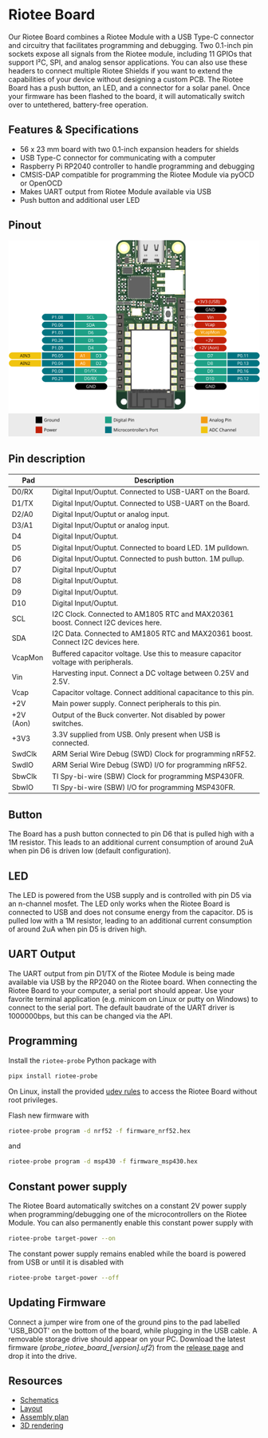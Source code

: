 # Riotee Board


Our Riotee Board combines a Riotee Module with a USB Type-C connector and circuitry that facilitates programming and debugging. Two 0.1-inch pin sockets expose all signals from the Riotee module, including 11 GPIOs that support I²C, SPI, and analog sensor applications. You can also use these headers to connect multiple Riotee Shields if you want to extend the capabilities of your device without designing a custom PCB. The Riotee Board has a push button, an LED, and a connector for a solar panel. Once your firmware has been flashed to the board, it will automatically switch over to untethered, battery-free operation.

## Features & Specifications

- 56 x 23 mm board with two 0.1-inch expansion headers for shields
- USB Type-C connector for communicating with a computer
- Raspberry Pi RP2040 controller to handle programming and debugging 
- CMSIS-DAP compatible for programming the Riotee Module via pyOCD or OpenOCD
- Makes UART output from Riotee Module available via USB
- Push button and additional user LED

## Pinout

![Board Pinout](./img/riotee-board-pinout.svg)

## Pin description


| Pad        | Description                                                                         |
|------------|-------------------------------------------------------------------------------------|
| D0/RX      | Digital Input/Ouptut. Connected to USB-UART on the Board.                           |
| D1/TX      | Digital Input/Ouptut. Connected to USB-UART on the Board.                           |
| D2/A0      | Digital Input/Ouptut or analog input.                                               |
| D3/A1      | Digital Input/Ouptut or analog input.                                               |
| D4         | Digital Input/Ouptut.                                                               |
| D5         | Digital Input/Ouptut. Connected to board LED. 1M pulldown.                          |
| D6         | Digital Input/Ouptut. Connected to push button. 1M pullup.                          |
| D7         | Digital Input/Ouptut                                                                |
| D8         | Digital Input/Ouptut.                                                               |
| D9         | Digital Input/Ouptut.                                                               |
| D10        | Digital Input/Ouptut.                                                               |
| SCL        | I2C Clock. Connected to AM1805 RTC and MAX20361 boost. Connect I2C devices here.    |
| SDA        | I2C Data. Connected to AM1805 RTC and MAX20361 boost. Connect I2C devices here.     |
| VcapMon    | Buffered capacitor voltage. Use this to measure capacitor voltage with peripherals. |
| Vin        | Harvesting input. Connect a DC voltage between 0.25V and 2.5V.                      |
| Vcap       | Capacitor voltage. Connect additional capacitance to this pin.                      |
| +2V        | Main power supply. Connect peripherals to this pin.                                 |
| +2V (Aon)  | Output of the Buck converter. Not disabled by power switches.                       |
| +3V3       | 3.3V supplied from USB. Only present when USB is connected.                         |
| SwdClk     | ARM Serial Wire Debug (SWD) Clock for programming nRF52.                            |
| SwdIO      | ARM Serial Wire Debug (SWD) I/O for programming nRF52.                              |
| SbwClk     | TI Spy-bi-wire (SBW) Clock for programming MSP430FR.                                |
| SbwIO      | TI Spy-bi-wire (SBW) I/O for programming MSP430FR.                                  |

## Button

The Board has a push button connected to pin D6 that is pulled high with a 1M resistor.
This leads to an additional current consumption of around 2uA when pin D6 is driven low (default configuration).

## LED

The LED is powered from the USB supply and is controlled with pin D5 via an n-channel mosfet.
The LED only works when the Riotee Board is connected to USB and does not consume energy from the capacitor.
D5 is pulled low with a 1M resistor, leading to an additional current consumption of around 2uA when pin D5 is driven high.

## UART Output

The UART output from pin D1/TX of the Riotee Module is being made available via USB by the RP2040 on the Riotee board.
When connecting the Riotee Board to your computer, a serial port should appear.
Use your favorite terminal application (e.g. minicom on Linux or putty on Windows) to connect to the serial port.
The default baudrate of the UART driver is 1000000bps, but this can be changed via the API.

## Programming

Install the `riotee-probe` Python package with

```bash
pipx install riotee-probe
```

On Linux, install the provided [udev rules](https://github.com/NessieCircuits/Riotee_ProbeSoftware#udev-rules-(linux)) to access the Riotee Board without root privileges.

Flash new firmware with

```bash
riotee-probe program -d nrf52 -f firmware_nrf52.hex
```

and 

```bash
riotee-probe program -d msp430 -f firmware_msp430.hex
```

## Constant power supply

The Riotee Board automatically switches on a constant 2V power supply when programming/debugging one of the microcontrollers on the Riotee Module.
You can also permanently enable this constant power supply with

```bash
riotee-probe target-power --on
```

The constant power supply remains enabled while the board is powered from USB or until it is disabled with

```bash
riotee-probe target-power --off
```

## Updating Firmware

Connect a jumper wire from one of the ground pins to the pad labelled 'USB_BOOT' on the bottom of the board, while plugging in the USB cable.
A removable storage drive should appear on your PC.
Download the latest firmware (*probe_riotee_board_[version].uf2*) from the [release page](https://github.com/NessieCircuits/Riotee_ProbeSoftware/releases/latest) and drop it into the drive.

## Resources
 - [Schematics](https://www.riotee.nessie-circuits.de/artifacts/board/latest/schematics.pdf)
 - [Layout](https://www.riotee.nessie-circuits.de/artifacts/board/latest/pcb.pdf)
 - [Assembly plan](https://www.riotee.nessie-circuits.de/artifacts/board/latest/assembly.pdf)
 - [3D rendering](https://www.riotee.nessie-circuits.de/artifacts/board/latest/3drendering.png)
